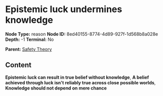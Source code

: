 # Epistemic luck undermines knowledge

**Node Type:** reason
**Node ID:** 8ed40155-8774-4d89-927f-1d568b8a028e
**Depth:** -1
**Terminal:** No

**Parent:** [Safety Theory](safety-theory.md)

## Content

**Epistemic luck can result in true belief without knowledge**, **A belief achieved through luck isn't reliably true across close possible worlds**, **Knowledge should not depend on mere chance**
